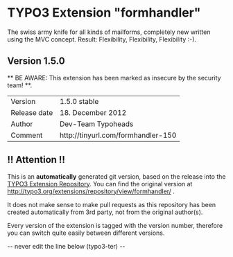 # TYPO3 Extension "formhandler"
The swiss army knife for all kinds of mailforms, completely new written using the MVC concept. Result: Flexibility, Flexibility, Flexibility	:-).

## Version 1.5.0
** BE AWARE: This extension has been marked as insecure by the security team! **.



<table>
	<tr><td>Version</td><td>1.5.0 stable</td></tr>
	<tr><td>Release date</td><td>18. December 2012</td></tr>
	<tr><td>Author</td><td>Dev-Team Typoheads</td></tr>
	<tr><td>Comment</td><td>http://tinyurl.com/formhandler-150</td></tr>
</table>

## !! Attention !!
This is an **automatically** generated git version, based on the release into the [TYPO3 Extension Repository](http://www.typo3.org/extensions/).
You can find the original version at http://typo3.org/extensions/repository/view/formhandler/ .

It does not make sense to make pull requests as this repository has been created automatically from 3rd party, not from the original author(s).

Every version of the extension is tagged with the version number, therefore you can switch quite easily between different versions.


-- never edit the line below (typo3-ter) --